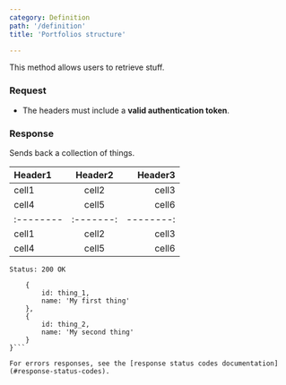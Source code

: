 ```yaml
---
category: Definition
path: '/definition'
title: 'Portfolios structure'

---
```


This method allows users to retrieve stuff.

### Request

* The headers must include a **valid authentication token**.

### Response

Sends back a collection of things.

 | Header1 | Header2 | Header3 |
 |:--------|:-------:|--------:|
 | cell1   | cell2   | cell3   |
 | cell4   | cell5   | cell6   |
 |:--------|:-------:|--------:|
 | cell1   | cell2   | cell3   |
 | cell4   | cell5   | cell6   |
 

```Status: 200 OK```
```{
    {
        id: thing_1,
        name: 'My first thing'
    },
    {
        id: thing_2,
        name: 'My second thing'
    }
}```

For errors responses, see the [response status codes documentation](#response-status-codes).
